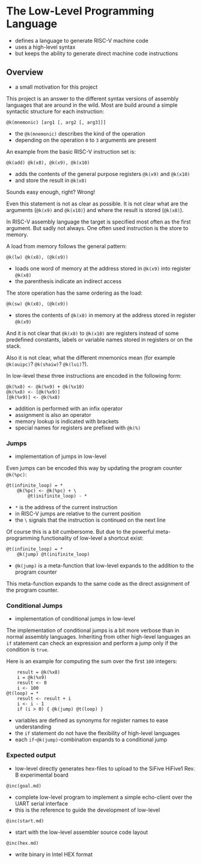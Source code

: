 # The Low-Level Programming Language
* defines a language to generate RISC-V machine code
* uses a high-level syntax
* but keeps the ability to generate direct machine code instructions

## Overview
* a small motivation for this project

This project is an answer to the different syntax versions of assembly
languages that are around in the wild.
Most are build around a simple syntactic structure for each instruction:

```
@k(mnemonic) [arg1 [, arg2 [, arg3]]]
```
* the `@k(mnemonic)` describes the kind of the operation
* depending on the operation `0` to `3` arguments are present

An example from the basic RISC-V instruction set is:

```
@k(add) @k(x8), @k(x9), @k(x10)
```
* adds the contents of the general purpose registers `@k(x9)` and
  `@k(x10)`
* and store the result in `@k(x8)`

Sounds easy enough, right?
Wrong!

Even this statement is not as clear as possible.
It is not clear what are the arguments (`@k(x9)` and `@k(x10)`) and
where the result is stored (`@k(x8)`).

In RISC-V assembly language the target is specified most often as the
first argument.
But sadly not always.
One often used instruction is the store to memory.

A load from memory follows the general pattern:

```
@k(lw) @k(x8), (@k(x9))
```
* loads one word of memory at the address stored in `@k(x9)` into
  register `@k(x8)`
* the parenthesis indicate an indirect access

The store operation has the same ordering as the load:

```
@k(sw) @k(x8), (@k(x9))
```
* stores the contents of `@k(x8)` in memory at the address stored in
  register `@k(x9)`

And it is not clear that `@k(x8)` to `@k(x10)` are registers instead
of some predefined constants, labels or variable names stored in
registers or on the stack.

Also it is not clear, what the different mnemonics mean (for example
`@k(auipc)`? `@k(shaiw)`? `@k(lui)`?).

In low-level these three instructions are encoded in the following form:

```
@k(%x8) <- @k(%x9) + @k(%x10)
@k(%x8) <- [@k(%x9)]
[@k(%x9)] <- @k(%x8)
```
* addition is performed with an infix operator
* assignment is also an operator
* memory lookup is indicated with brackets
* special names for registers are prefixed with `@k(%)`

### Jumps
* implementation of jumps in low-level

Even jumps can be encoded this way by updating the program counter
`@k(%pc)`:

```
@t(infinite_loop) = *
	@k(%pc) <- @k(%pc) + \
		@t(inifinite_loop) - *
```
* `*` is the address of the current instruction
* in RISC-V jumps are relative to the current position
* the `\` signals that the instruction is continued on the next line

Of course this is a bit cumbersome.
But due to the powerful meta-programming functionality of low-level
a shortcut exist:

```
@t(infinite_loop) = *
	@k(jump) @t(inifinite_loop)
```
* `@k(jump)` is a meta-function that low-level expands to the addition
  to the program counter

This meta-function expands to the same code as the direct assignment
of the program counter.

### Conditional Jumps
* implementation of conditional jumps in low-level

The implementation of conditional jumps is a bit more verbose than
in normal assembly languages.
Inheriting from other high-level languages an `if` statement can check
an expression and perform a jump only if the condition is `true`.

Here is an example for computing the sum over the first `100` integers:

```
	result = @k(%x8)
	i = @k(%x9)
	result <- 0
	i <- 100
@t(loop) = *
	result <- result + i
	i <- i - 1
	if (i > 0) { @k(jump) @t(loop) }
```
* variables are defined as synonyms for register names to ease
  understanding
* the `if` statement do not have the flexibility of high-level languages
* each `if`-`@k(jump)`-combination expands to a conditional jump

### Expected output
* low-level directly generates hex-files to upload to the SiFive HiFive1
  Rev. B experimental board

```
@inc(goal.md)
```
* complete low-level program to implement a simple echo-client over the
  UART serial interface
* this is the reference to guide the development of low-level

```
@inc(start.md)
```
* start with the low-level assembler source code layout

```
@inc(hex.md)
```
* write binary in Intel HEX format

